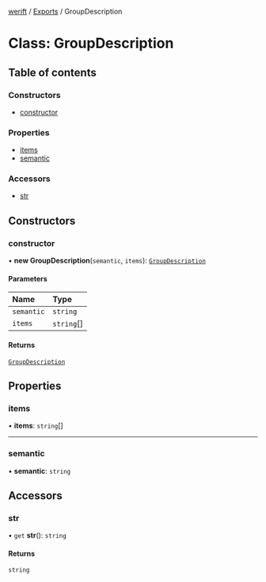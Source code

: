 [werift](../README.md) / [Exports](../modules.md) / GroupDescription

# Class: GroupDescription

## Table of contents

### Constructors

- [constructor](GroupDescription.md#constructor)

### Properties

- [items](GroupDescription.md#items)
- [semantic](GroupDescription.md#semantic)

### Accessors

- [str](GroupDescription.md#str)

## Constructors

### constructor

• **new GroupDescription**(`semantic`, `items`): [`GroupDescription`](GroupDescription.md)

#### Parameters

| Name | Type |
| :------ | :------ |
| `semantic` | `string` |
| `items` | `string`[] |

#### Returns

[`GroupDescription`](GroupDescription.md)

## Properties

### items

• **items**: `string`[]

___

### semantic

• **semantic**: `string`

## Accessors

### str

• `get` **str**(): `string`

#### Returns

`string`
